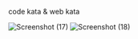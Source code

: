 code kata & web kata

![Screenshot (17)](https://github.com/suganthigithub/python-program-/assets/154113453/e447487c-d478-424c-a361-1425b44d1b1a)
![Screenshot (18)](https://github.com/suganthigithub/python-program-/assets/154113453/dd19c7b8-3ace-446c-ad7d-8218f874ee99)
